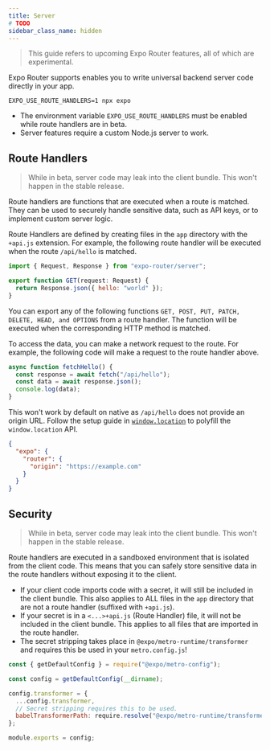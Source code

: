 ```yaml
---
title: Server
# TODO
sidebar_class_name: hidden
---
```


> This guide refers to upcoming Expo Router features, all of which are experimental.

Expo Router supports enables you to write universal backend server code directly in your app.

```
EXPO_USE_ROUTE_HANDLERS=1 npx expo
```

- The environment variable `EXPO_USE_ROUTE_HANDLERS` must be enabled while route handlers are in beta.
- Server features require a custom Node.js server to work.

## Route Handlers

> While in beta, server code may leak into the client bundle. This won't happen in the stable release.

Route handlers are functions that are executed when a route is matched. They can be used to securely handle sensitive data, such as API keys, or to implement custom server logic.

Route Handlers are defined by creating files in the `app` directory with the `+api.js` extension. For example, the following route handler will be executed when the route `/api/hello` is matched.

```js title=app/api/hello+api.ts
import { Request, Response } from "expo-router/server";

export function GET(request: Request) {
  return Response.json({ hello: "world" });
}
```

You can export any of the following functions `GET, POST, PUT, PATCH, DELETE, HEAD, and OPTIONS` from a route handler. The function will be executed when the corresponding HTTP method is matched.

To access the data, you can make a network request to the route. For example, the following code will make a request to the route handler above.

```js
async function fetchHello() {
  const response = await fetch("/api/hello");
  const data = await response.json();
  console.log(data);
}
```

This won't work by default on native as `/api/hello` does not provide an origin URL. Follow the setup guide in [`window.location`](/docs/lab/runtime-location) to polyfill the `window.location` API.

```json title=app.json
{
  "expo": {
    "router": {
      "origin": "https://example.com"
    }
  }
}
```

## Security

> While in beta, server code may leak into the client bundle. This won't happen in the stable release.

Route handlers are executed in a sandboxed environment that is isolated from the client code. This means that you can safely store sensitive data in the route handlers without exposing it to the client.

- If your client code imports code with a secret, it will still be included in the client bundle. This also applies to ALL files in the `app` directory that are not a route handler (suffixed with `+api.js`).
- If your secret is in a `<...>+api.js` (Route Handler) file, it will not be included in the client bundle. This applies to all files that are imported in the route handler.
- The secret stripping takes place in `@expo/metro-runtime/transformer` and requires this be used in your `metro.config.js`!

```js title=metro.config.js
const { getDefaultConfig } = require("@expo/metro-config");

const config = getDefaultConfig(__dirname);

config.transformer = {
  ...config.transformer,
  // Secret stripping requires this to be used.
  babelTransformerPath: require.resolve("@expo/metro-runtime/transformer"),
};

module.exports = config;
```
